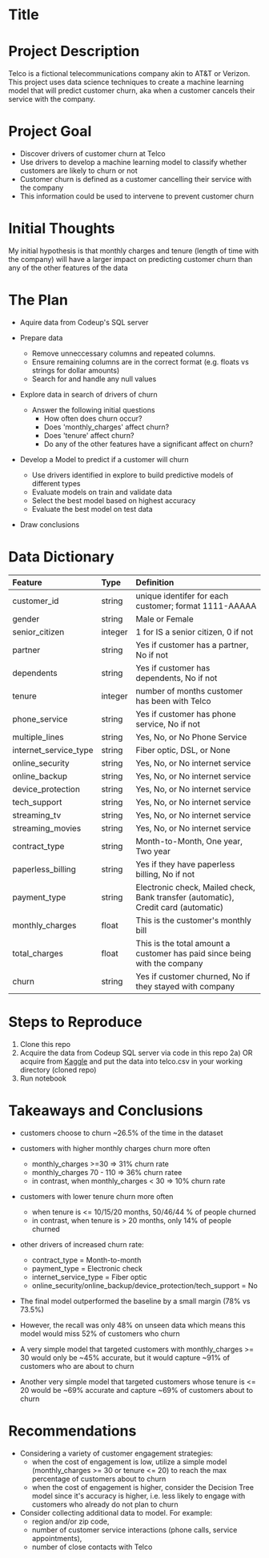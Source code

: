 # Title
 
# Project Description
 
Telco is a fictional telecommunications company akin to AT&T or Verizon. This project uses data science techniques to create a machine learning model that will predict customer churn, aka when a customer cancels their service with the company.
 
# Project Goal
 
* Discover drivers of customer churn at Telco
* Use drivers to develop a machine learning model to classify whether customers are likely to churn or not
* Customer churn is defined as a customer cancelling their service with the company
* This information could be used to intervene to prevent customer churn
 
# Initial Thoughts
 
My initial hypothesis is that monthly charges and tenure (length of time with the company) will have a larger impact on predicting customer churn than any of the other features of the data
 
# The Plan
 
* Aquire data from Codeup's SQL server
 
* Prepare data
   * Remove unneccessary columns and repeated columns.
   * Ensure remaining columns are in the correct format (e.g. floats vs strings for dollar amounts)
   * Search for and handle any null values
 
* Explore data in search of drivers of churn
   * Answer the following initial questions
       * How often does churn occur?
       * Does 'monthly_charges' affect churn?
       * Does 'tenure' affect churn?
       * Do any of the other features have a significant affect on churn?
      
* Develop a Model to predict if a customer will churn
   * Use drivers identified in explore to build predictive models of different types
   * Evaluate models on train and validate data
   * Select the best model based on highest accuracy
   * Evaluate the best model on test data
 
* Draw conclusions
 
# Data Dictionary

| Feature | Type | Definition |
|:--------|:-----|:-----------|
|customer_id|string|unique identifer for each customer; format 1111-AAAAA|
|gender|string|Male or Female|
|senior_citizen|integer|1 for IS a senior citizen, 0 if not|
|partner|string|Yes if customer has a partner, No if not|
|dependents|string|Yes if customer has dependents, No if not|
|tenure|integer|number of months customer has been with Telco|
|phone_service|string|Yes if customer has phone service, No if not|
|multiple_lines|string|Yes, No, or No Phone Service|
|internet_service_type|string|Fiber optic, DSL, or None|
|online_security|string|Yes, No, or No internet service|
|online_backup|string|Yes, No, or No internet service|
|device_protection|string|Yes, No, or No internet service|
|tech_support|string|Yes, No, or No internet service|
|streaming_tv|string|Yes, No, or No internet service|
|streaming_movies|string|Yes, No, or No internet service|
|contract_type|string|Month-to-Month, One year, Two year|
|paperless_billing|string|Yes if they have paperless billing, No if not|
|payment_type|string|Electronic check, Mailed check, Bank transfer (automatic), Credit card (automatic)|
|monthly_charges|float|This is the customer's monthly bill|
|total_charges|float|This is the total amount a customer has paid since being with the company|
|churn|string|Yes if customer churned, No if they stayed with company|

 
# Steps to Reproduce
1) Clone this repo
2) Acquire the data from Codeup SQL server via code in this repo 
2a) OR acquire from [Kaggle](https://www.kaggle.com/datasets/blastchar/telco-customer-churn) and put the data into telco.csv in your working directory (cloned repo)
4) Run notebook
 
# Takeaways and Conclusions
* customers choose to churn ~26.5% of the time in the dataset
* customers with higher monthly charges churn more often
    * monthly_charges >=30   => 31% churn rate
    * monthly_charges 70 - 110  => 36% churn ratee
    * in contrast, when monthly_charges < 30   => 10% churn rate
* customers with lower tenure churn more often
    * when tenure is <= 10/15/20 months, 50/46/44 % of people churned
    * in contrast, when tenure is > 20 months, only 14% of people churned
* other drivers of increased churn rate:
    * contract_type = Month-to-month
    * payment_type = Electronic check
    * internet_service_type = Fiber optic
    * online_security/online_backup/device_protection/tech_support = No

* The final model outperformed the baseline by a small margin (78% vs 73.5%) 
* However, the recall was only 48% on unseen data which means this model would miss 52% of customers who churn
* A very simple model that targeted customers with monthly_charges >= 30 would only be ~45% accurate, but it would capture ~91% of customers who are about to churn
* Another very simple model that targeted customers whose tenure is <= 20 would be ~69% accurate and capture ~69% of customers about to churn
 
# Recommendations
* Considering a variety of customer engagement strategies:
    * when the cost of engagement is low, utilize a simple model (monthly_charges >= 30 or tenure <= 20) to reach the max percentage of customers about to churn
    * when the cost of engagement is higher, consider the Decision Tree model since it's accuracy is higher, i.e. less likely to engage with customers who already do not plan to churn
* Consider collecting additional data to model. For example:
    * region and/or zip code,
    * number of customer service interactions (phone calls, service appointments), 
    * number of close contacts with Telco 